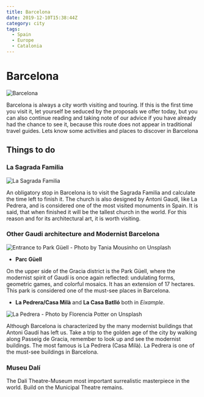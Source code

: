 ```yaml
---
title: Barcelona
date: 2019-12-10T15:38:44Z
category: city
tags:
  - Spain
  - Europe
  - Catalonia
---
```


# Barcelona <WishWidget	country="ES"	city="Barcelona"	picture="https://images.unsplash.com/photo-1523531294919-4bcd7c65e216?ixlib=rb-1.2.1&ixid=eyJhcHBfaWQiOjEyMDd9&auto=format&fit=crop&w=1050&q=80"></WishWidget>

![Barcelona](https://images.unsplash.com/photo-1523531294919-4bcd7c65e216?ixlib=rb-1.2.1&ixid=eyJhcHBfaWQiOjEyMDd9&auto=format&fit=crop&w=1050&q=80)

Barcelona is always a city worth visiting and touring. If this is the first time you visit it, let yourself be seduced by the proposals we offer today, but you can also continue reading and taking note of our advice if you have already had the chance to see it, because this route does not appear in traditional travel guides. Lets know some activities and places to discover in Barcelona

## Things to do

### La Sagrada Familia
<WishWidget	country="ES"	city="Barcelona"	activity="La Sagrada Familia" picture="https://images.unsplash.com/photo-1532704553978-0f1446208202?ixlib=rb-1.2.1&ixid=eyJhcHBfaWQiOjEyMDd9&auto=format&fit=crop&w=600&q=80" label="true"></WishWidget>

 ![La Sagrada Familia](https://images.unsplash.com/photo-1532704553978-0f1446208202?ixlib=rb-1.2.1&ixid=eyJhcHBfaWQiOjEyMDd9&auto=format&fit=crop&w=600&q=80)

  An obligatory stop in Barcelona is to visit the Sagrada Familia and calculate the time left to finish it. The church is also designed by Antoni Gaudí, like La Pedrera, and is considered one of the most visited monuments in Spain. It is said, that when finished it will be the tallest church in the world. For this reason and for its architectural art, it is worth visiting.

### Other Gaudi architecture and Modernist Barcelona

 ![Entrance to Park Güell - Photo by Tania Mousinho on Unsplash](https://images.unsplash.com/photo-1555156801-0366d40d4402?ixlib=rb-1.2.1&ixid=eyJhcHBfaWQiOjEyMDd9&auto=format&fit=crop&w=600&q=80)

- **Parc Güell** <WishWidget country="ES"	city="Barcelona" activity="Parc Güell" picture="https://images.unsplash.com/photo-1555156801-0366d40d4402?ixlib=rb-1.2.1&ixid=eyJhcHBfaWQiOjEyMDd9&auto=format&fit=crop&w=600&q=80"></WishWidget>

On the upper side of the Gracia district is the Park Güell, where the modernist spirit of Gaudí is once again reflected: undulating forms, geometric games, and colorful mosaics. It has an extension of 17 hectares. This park is considered one of the must-see places in Barcelona. 

- **La Pedrera/Casa Milà**<WishWidget	country="ES" city="Barcelona" activity="La Pedrera" picture="https://images.unsplash.com/photo-1528744598421-b7b93e12df15?ixlib=rb-1.2.1&ixid=eyJhcHBfaWQiOjEyMDd9&auto=format&fit=crop&w=600&q=80"></WishWidget> and **La Casa Batlló**<WishWidget	country="ES" city="Barcelona" activity="Casa Batllo"></WishWidget> both in _Eixample_.

![La Pedrera - Photo by Florencia Potter on Unsplash](https://images.unsplash.com/photo-1528744598421-b7b93e12df15?ixlib=rb-1.2.1&ixid=eyJhcHBfaWQiOjEyMDd9&auto=format&fit=crop&w=600&q=80)

Although Barcelona is characterized by the many modernist buildings that Antoni Gaudí has left us. Take a trip to the golden age of the city by walking along Passeig de Gracia, remember to look up and see the modernist buildings. The most famous is La Pedrera (Casa Milà). La Pedrera is one of the must-see buildings in Barcelona.

### Museu Dalí
<WishWidget	country="ES" city="Barcelona"	activity="Museu Dalí" label="true"></WishWidget>

The Dalí Theatre-Museum most important surrealistic masterpiece in the world. Build on the Municipal Theatre remains.
